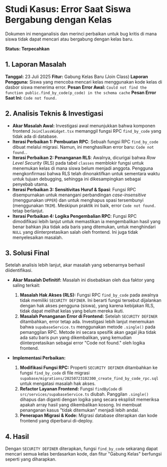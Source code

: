 # Studi Kasus: Error Saat Siswa Bergabung dengan Kelas

Dokumen ini menganalisis dan merinci perbaikan untuk bug kritis di mana siswa tidak dapat mencari atau bergabung dengan kelas baru.

**Status: Terpecahkan**

## 1. Laporan Masalah

**Tanggal:** 23 Juli 2025
**Fitur:** Gabung Kelas Baru (Join Class)
**Laporan Pengguna:** Siswa yang mencoba mencari kelas menggunakan kode kelas di dasbor siswa menerima error.
**Pesan Error Awal:** `Could not find the function public.find_by_code(p_code) in the schema cache`
**Pesan Error Saat Ini:** `Code not found.`

## 2. Analisis Teknis & Investigasi

- **Akar Masalah Awal:** Investigasi awal menunjukkan bahwa komponen frontend `JoinClassWidget.tsx` memanggil fungsi RPC `find_by_code` yang tidak ada di database.
- **Iterasi Perbaikan 1: Pembuatan RPC**: Sebuah fungsi RPC `find_by_code` dibuat melalui migrasi. Namun, ini menghasilkan error baru: `Code not found.`.
- **Iterasi Perbaikan 2: Penanganan RLS**: Awalnya, dicurigai bahwa *Row Level Security* (RLS) pada tabel `classes` memblokir fungsi untuk menemukan kelas di mana siswa belum menjadi anggota. Pengguna mengkonfirmasi bahwa RLS telah dinonaktifkan untuk sementara waktu untuk tujuan debugging, sehingga ini dikesampingkan sebagai penyebab utama.
- **Iterasi Perbaikan 3: Sensitivitas Huruf & Spasi**: Fungsi RPC disempurnakan untuk menangani perbandingan *case-insensitive* (menggunakan `UPPER`) dan untuk menghapus spasi tersembunyi (menggunakan `TRIM`). Meskipun praktik ini baik, error `Code not found.` tetap berlanjut.
- **Iterasi Perbaikan 4: Logika Pengembalian RPC**: Fungsi RPC dimodifikasi lebih lanjut untuk memastikan ia mengembalikan hasil yang benar bahkan jika tidak ada baris yang ditemukan, untuk menghindari `NULL` yang diinterpretasikan salah oleh frontend. Ini juga tidak menyelesaikan masalah.

## 3. Solusi Final

Setelah analisis lebih lanjut, akar masalah yang sebenarnya berhasil diidentifikasi.

- **Akar Masalah Definitif:** Masalah ini disebabkan oleh dua faktor yang saling terkait:
    1.  **Masalah Hak Akses (RLS):** Fungsi RPC `find_by_code` pada awalnya tidak memiliki `SECURITY DEFINER`. Ini berarti fungsi tersebut dijalankan dengan hak akses pengguna (siswa), yang karena kebijakan RLS, tidak dapat melihat kelas yang belum mereka ikuti.
    2.  **Masalah Penanganan Error di Frontend:** Setelah `SECURITY DEFINER` ditambahkan, error tetap ada. Investigasi lebih lanjut menemukan bahwa `supabaseService.ts` menggunakan metode `.single()` pada pemanggilan RPC. Metode ini secara spesifik akan gagal jika tidak ada satu baris pun yang dikembalikan, yang kemudian diinterpretasikan sebagai error "Code not found." oleh logika frontend.

- **Implementasi Perbaikan:**
  1.  **Modifikasi Fungsi RPC:** Properti `SECURITY DEFINER` ditambahkan ke fungsi `find_by_code` di file migrasi `supabase/migrations/20250723102300_create_find_by_code_rpc.sql` untuk mengatasi masalah hak akses.
  2.  **Refactor Layanan Frontend:** Fungsi `findByCode` di `src/services/supabaseService.ts` diubah. Panggilan `.single()` dihapus dan diganti dengan logika yang secara eksplisit memeriksa apakah array hasil yang dikembalikan kosong. Ini membuat penanganan kasus "tidak ditemukan" menjadi lebih andal.
  3.  **Penerapan Migrasi & Kode:** Migrasi database diterapkan dan kode frontend yang diperbarui di-deploy.

## 4. Hasil

Dengan `SECURITY DEFINER` diterapkan, fungsi `find_by_code` sekarang dapat mencari semua kelas berdasarkan kode, dan fitur "Gabung Kelas" berfungsi seperti yang diharapkan.
